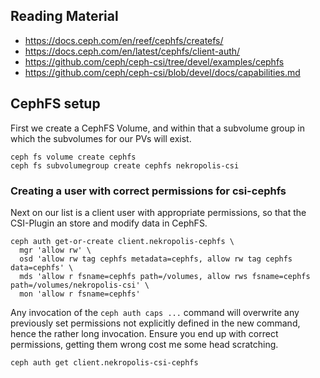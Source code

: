 ## Reading Material
- https://docs.ceph.com/en/reef/cephfs/createfs/
- https://docs.ceph.com/en/latest/cephfs/client-auth/
- https://github.com/ceph/ceph-csi/tree/devel/examples/cephfs
- https://github.com/ceph/ceph-csi/blob/devel/docs/capabilities.md


## CephFS setup


First we create a CephFS Volume, and within that a subvolume group in which the subvolumes for our PVs will exist.

```
ceph fs volume create cephfs
ceph fs subvolumegroup create cephfs nekropolis-csi
```

### Creating a user with correct permissions for csi-cephfs

Next on our list is a client user with appropriate permissions, so that the CSI-Plugin an store and modify data in CephFS.
```
ceph auth get-or-create client.nekropolis-cephfs \
  mgr 'allow rw' \
  osd 'allow rw tag cephfs metadata=cephfs, allow rw tag cephfs data=cephfs' \
  mds 'allow r fsname=cephfs path=/volumes, allow rws fsname=cephfs path=/volumes/nekropolis-csi' \
  mon 'allow r fsname=cephfs'
```

Any invocation of the `ceph auth caps ...` command will overwrite any previously set permissions not explicitly defined in the new command, hence the rather long invocation. Ensure you end up with correct permissions, getting them wrong cost me some head scratching.

```bash
ceph auth get client.nekropolis-csi-cephfs

```
